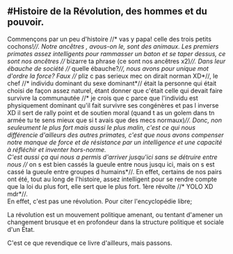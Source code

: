 #Histoire de la Révolution, des hommes et du pouvoir.
---

Commençons par un peu d'histoire //* vas y papa! celle des trois petits cochons!*//. Notre ancêtres , avous-on le, sont des animaux. Les premiers primates assez intelligents pour rammasser un baton et se taper dessus, ce sont
nos ancêtres //* bizarre ta phrase (ce sont nos ancêtres x2)*//. Dans leur ébauche de société //* quelle ébauche?*//, nous avons pour unique mot d'ordre la force? Faux //* pliz c pas serieux mec on dirait norman XD*//, le chef //* individu dominant du sexe dominant*// était la personne qui était choisi de façon assez naturel, étant donner 
que c'était celle qui devait faire survivre la communautée //* je crois que c parce que l'individu est physiquement dominant qu'il fait survivre ses congénères et pas l inverse XD il sert de rally point et de soutien moral (quand t as un golem dans tn armée tu te sens mieux que si t avais que des mecs normaux)*//. Donc, non seuleument le plus fort mais aussi le plus malin, c'est ce qui nous différencie d'ailleurs des autres primates,
c'est que nous avons compenser notre manque de force et de résistance par un intelligence et une capacité à réfléchir et inventer hors-norme.  
C'est aussi ça qui nous a permis d'arriver jusqu'ici sans se détruire entre nous //* on s est bien cassés la gueule entre nous jusqu ici, mais on s est cassé la gueule entre groupes d humains*//. En effet, certains de nos pairs ont été, tout au long de l'histoire, assez intelligent pour se rendre
compte que la loi du plus fort, elle sert que le plus fort. 1ère révolte //* YOLO XD mdr*//.  
En effet, c'est pas une révolution. Pour citer l'encyclopédie libre;

  La révolution est un mouvement politique amenant, ou tentant d'amener un changement brusque et en profondeur dans la structure politique et sociale d'un État.

C'est ce que revendique ce livre d'ailleurs, mais passons.
